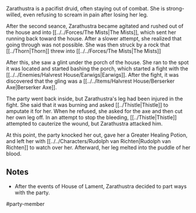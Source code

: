 Zarathustra is a pacifist druid, often staying out of combat. She is strong-willed, even refusing to scream in pain after losing her leg.

After the second seance, Zarathustra became agitated and rushed out of the house and into [[../../Forces/The Mists|The Mists]], which sent her running back toward the house. After a slower attempt, she realized that going through was not possible. She was then struck by a rock that [[../Thorn|Thorn]] threw into [[../../Forces/The Mists|The Mists]]

After this, she saw a glint under the porch of the house. She ran to the spot it was located and started bashing the porch, which started a fight with the [[../../Enemies/Halvrest House/Earwigs|Earwigs]]. After the fight, it was discovered that the gling was a [[../../Items/Halvrest House/Berserker Axe|Berserker Axe]].

The party went back inside, but Zarathustra's leg had been injured in the fight. She said that it was burning and asked [[../Thistle|Thistle]] to amputate it for her. When he refused, she asked for the axe and then cut her own leg off. In an attempt to stop the bleeding, [[../Thistle|Thistle]] attempted to cauterize the wound, but Zarathustra attacked him.

At this point, the party knocked her out, gave her a Greater Healing Potion, and left her with [[../../Characters/Rudolph van Richten|Rudolph van Richten]] to watch over her. Afterward, her leg melted into the puddle of her blood.

## Notes
- After the events of House of Lament, Zarathustra decided to part ways with the party.

#party-member

